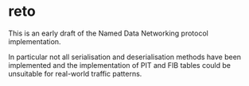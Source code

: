 # reto

This is an early draft of the Named Data Networking protocol implementation.

In particular not all serialisation and deserialisation methods have been implemented and the implementation of PIT and FIB tables could be unsuitable for real-world traffic patterns.

